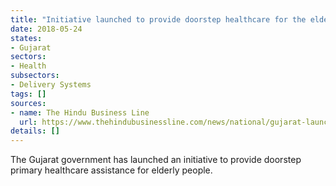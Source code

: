 ```yaml
---
title: "Initiative launched to provide doorstep healthcare for the elderly"
date: 2018-05-24
states:
- Gujarat
sectors:
- Health
subsectors:
- Delivery Systems
tags: []
sources:
- name: The Hindu Business Line
  url: https://www.thehindubusinessline.com/news/national/gujarat-launches-new-project-for-elderly-people/article23914922.ece
details: []
---
```


The Gujarat government has launched an initiative to provide doorstep primary healthcare assistance for elderly people.
